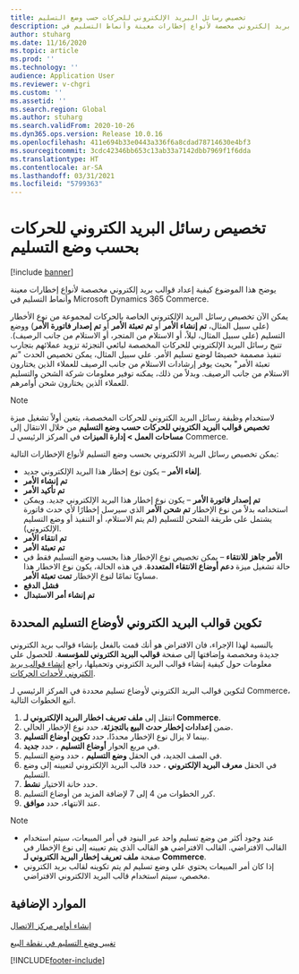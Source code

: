 ```yaml
---
title: تخصيص رسائل البريد الإلكتروني للحركات حسب وضع التسليم
description: يوضح هذا الموضوع كيفية إعداد قوالب بريد إلكتروني مخصصة لأنواع إخطارات معينة وأنماط التسليم في Microsoft Dynamics 365 Commerce.
author: stuharg
ms.date: 11/16/2020
ms.topic: article
ms.prod: ''
ms.technology: ''
audience: Application User
ms.reviewer: v-chgri
ms.custom: ''
ms.assetid: ''
ms.search.region: Global
ms.author: stuharg
ms.search.validFrom: 2020-10-26
ms.dyn365.ops.version: Release 10.0.16
ms.openlocfilehash: 411e694b33e0443a336f6a8cdad78714630e4bf3
ms.sourcegitcommit: 3cdc42346bb653c13ab33a7142dbb7969f1f6dda
ms.translationtype: HT
ms.contentlocale: ar-SA
ms.lasthandoff: 03/31/2021
ms.locfileid: "5799363"
---
```

# <a name="customize-transactional-emails-by-mode-of-delivery"></a>تخصيص رسائل البريد الكتروني للحركات بحسب وضع التسليم

[!include [banner](includes/banner.md)]

يوضح هذا الموضوع كيفية إعداد قوالب بريد إلكتروني مخصصة لأنواع إخطارات معينة وأنماط التسليم في Microsoft Dynamics 365 Commerce.

يمكن الآن تخصيص رسائل البريد الإلكتروني الخاصة بالحركات لمجموعة من نوع الأخطار (على سبيل المثال، **تم إنشاء الأمر** أو **تم تعبئة الأمر** أو **تم إصدار فاتورة الأمر**) ووضع التسليم‬ (على سبيل المثال، ليلاً، أو الاستلام من المتجر، أو الاستلام من جانب الرصيف). تتيح رسائل البريد الإلكتروني للحركات المخصصة لبائعي التجزئة تزويد عملائهم بتجارب تنفيذ مصممة خصيصًا لوضع تسليم الأمر. علي سبيل المثال، يمكن تخصيص الحدث "تم تعبئة الأمر" بحيث يوفر إرشادات الاستلام من جانب الرصيف للعملاء الذين يختارون الاستلام من جانب الرصيف. وبدلاً من ذلك، يمكنه توفير معلومات شركة الشحن والتسليم للعملاء الذين يختارون شحن أوامرهم.

> [!NOTE]
> لاستخدام وظيفة رسائل البريد الكتروني للحركات المخصصة، يتعين أولاً تشغيل ميزة **تخصيص قوالب البريد الكتروني للحركات حسب وضع التسليم** من خلال الانتقال إلى **مساحات العمل \> إدارة الميزات** في المركز الرئيسي لـ Commerce.

يمكن تخصيص رسائل البريد الالكتروني بحسب وضع التسليم لأنواع الإخطارات التالية:

- **إلغاء الأمر** – يكون نوع إخطار هذا البريد الإلكتروني جديد.
- **تم إنشاء الأمر**
- **تم تأكيد الأمر**
- **تم إصدار فاتورة الأمر** – يكون نوع إخطار هذا البريد الإلكتروني جديد. ويمكن استخدامه بدلاً من نوع الإخطار **تم شحن الأمر** الذي سيرسل إخطارًا لأي حدث فاتورة يشتمل على طريقة الشحن للتسليم (لم يتم الاستلام، أو التنفيذ أو وضع التسليم الإلكتروني).
- **تم انتقاء الأمر**
- **تم تعبئة الأمر**
- **الأمر جاهز للانتقاء** – يمكن تخصيص نوع الإخطار هذا بحسب وضع التسليم فقط في حالة تشغيل ميزة **دعم أوضاع الانتقاء المتعددة**. في هذه الحالة، يكون نوع الاخطار هذا مساويًا تمامًا لنوع الإخطار **تمت تعبئة الأمر**.
- **فشل الدفع**
- **تم إنشاء أمر الاستبدال**

## <a name="configure-email-templates-for-specific-modes-of-delivery"></a>تكوين قوالب البريد الكتروني لأوضاع التسليم المحددة

بالنسبة لهذا الإجراء، فان الافتراض هو أنك قمت بالفعل بإنشاء قوالب بريد الكتروني جديدة ومخصصة وإضافتها إلى صفحة **قوالب البريد الكتروني للمؤسسة**. للحصول علي معلومات حول كيفية إنشاء قوالب البريد الكتروني وتحميلها، راجع [إنشاء قوالب بريد الكتروني لأحداث الحركات](email-templates-transactions.md).

لتكوين قوالب البريد الكتروني لأوضاع تسليم محددة في المركز الرئيسي لـ Commerce، اتبع الخطوات التالية.

1. انتقل إلى **ملف تعريف اخطار البريد الإلكتروني لـ Commerce**.
1. ضمن **إعدادات إخطار حدث البيع بالتجزئة**، حدد نوع الإخطار الحالي.
1. بينما لا يزال نوع الإخطار محددًا، حدد **تكوين أوضاع التسليم**.
1. في مربع الحوار **أوضاع التسليم** ، حدد **جديد**.
1. في الصف الجديد، في الحقل **وضع التسليم** ، حدد وضع التسليم.
1. في الحقل **معرف البريد الإلكتروني** ، حدد قالب البريد الإلكتروني لتعيينه إلى وضع التسليم.
1. حدد خانة الاختيار **نشط**.
1. كرر الخطوات من 4 إلى 7 لإضافة المزيد من أوضاع التسليم.
1. عند الانتهاء، حدد **موافق**.

> [!NOTE]
> - عند وجود أكثر من وضع تسليم واحد عبر البنود في أمر المبيعات، سيتم استخدام القالب الافتراضي. القالب الافتراضي هو القالب الذي يتم تعيينه إلى نوع الإخطار في صفحة **ملف تعريف إخطار البريد الكتروني لـ Commerce**.
> - إذا كان أمر المبيعات يحتوي علي وضع تسليم لم يتم تكوينه لقالب بريد الكتروني مخصص، سيتم استخدام قالب البريد الالكتروني الافتراضي.

## <a name="additional-resources"></a>الموارد الإضافية

[إنشاء أوامر مركز الاتصال](tasks/create-call-center-orders.md)

[تغيير ‏‫وضع التسليم‬ في نقطة البيع](pos-change-delivery-mode.md)


[!INCLUDE[footer-include](../includes/footer-banner.md)]